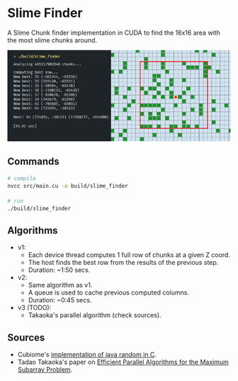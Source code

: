 # Slime Finder
A Slime Chunk finder implementation in CUDA to find the 16x16 area with the most slime chunks around.

![banner](assets/banner.png)

## Commands
```sh
# compile
nvcc src/main.cu -o build/slime_finder

# run
./build/slime_finder
```

## Algorithms
- v1: 
    - Each device thread computes 1 full row of chunks at a given Z coord.
    - The host finds the best row from the results of the previous step.
    - Duration: ~1:50 secs.
- v2:
    - Same algorithm as v1.
    - A queue is used to cache previous computed columns.
    - Duration: ~0:45 secs.
- v3 (TODO):
    - Takaoka's parallel algorithm (check sources).

## Sources
- Cubiome's [implementation of java random in C](https://github.com/Cubitect/cubiomes/blob/master/rng.h).
- Tadao Takaoka's paper on [Efficient Parallel Algorithms for the Maximum Subarray Problem](https://crpit.scem.westernsydney.edu.au/confpapers/CRPITV152Takaoka.pdf).
